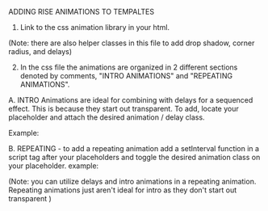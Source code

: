 ADDING RISE ANIMATIONS TO TEMPALTES

1. Link to the css animation library in your html.
       <link rel="stylesheet" href="https://storage.googleapis.com/risemedialibrary-7fa5ee92-7deb-450b-a8d5-e5ed648c575f/Template%20Library/rise-animation-styles.css">

(Note: there are also helper classes in this file to add drop shadow, corner radius, and delays)

2. In the css file the animations are organized in 2 different sections denoted by comments, "INTRO ANIMATIONS" and "REPEATING ANIMATIONS".

  A. INTRO Animations are ideal for combining with delays for a sequenced effect. This is because they start out transparent. To add, locate your placeholder and attach the desired animation / delay class.

  Example:
  <div  id="placeholder1" class ="bounceInDown delay1sec" placeholder="true"  style="..."></div>
  <div  id="placeholder1" class ="bounceInDown delay2sec" placeholder="true" style="..."></div>


  B. REPEATING - to add a repeating animation add a setInterval function in a script tag after your placeholders and toggle the desired animation class on your placeholder.
  example:
  <script>
          setInterval(function(){
            $('#placeholder1').toggleClass('shake');
            $('#placeholder2').toggleClass('shake');
      },5000);
        </script>

  (Note: you can utilize delays and intro animations in a repeating animation. Repeating animations just aren't ideal for intro as they don't start out transparent )


